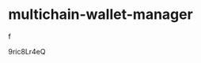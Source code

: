 # multichain-wallet-manager
f



























































9ric8Lr4eQ
